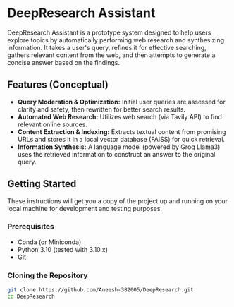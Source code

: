 # DeepResearch Assistant

DeepResearch Assistant is a prototype system designed to help users explore topics by automatically performing web research and synthesizing information. It takes a user's query, refines it for effective searching, gathers relevant content from the web, and then attempts to generate a concise answer based on the findings.

## Features (Conceptual)

*   **Query Moderation & Optimization:** Initial user queries are assessed for clarity and safety, then rewritten for better search results.
*   **Automated Web Research:** Utilizes web search (via Tavily API) to find relevant online sources.
*   **Content Extraction & Indexing:** Extracts textual content from promising URLs and stores it in a local vector database (FAISS) for quick retrieval.
*   **Information Synthesis:** A language model (powered by Groq Llama3) uses the retrieved information to construct an answer to the original query.

## Getting Started

These instructions will get you a copy of the project up and running on your local machine for development and testing purposes.

### Prerequisites

*   Conda (or Miniconda)
*   Python 3.10 (tested with 3.10.x)
*   Git

### Cloning the Repository

```bash
git clone https://github.com/Aneesh-382005/DeepResearch.git
cd DeepResearch
